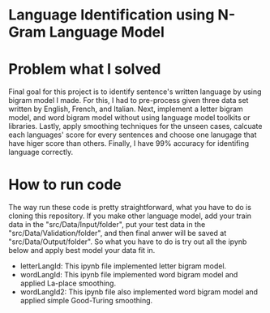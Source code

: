 # Language Identification using N-Gram Language Model

# Problem what I solved

Final goal for this project is to identify sentence's written language by using bigram model I made. For this, I had to pre-process given three data set written by English, French, and Italian. Next, implement a letter bigram model, and word bigram model without using language model toolkits or libraries. Lastly, apply smoothing techniques for the unseen cases, calcuate each languages' score for every sentences and choose one lanugage that have higer score than others. Finally, I have 99% accuracy for identifing language correctly.

# How to run code
The way run these code is pretty straightforward, what you have to do is cloning this repository. If you make other language model, add your train data in the "src/Data/Input/folder", put your test data in the "src/Data/Validation/folder", and then final anwer will be saved at "src/Data/Output/folder". So what you have to do is try out all the ipynb below and apply best model your data fit in.

- letterLangId: This ipynb file implemented letter bigram model.
- wordLangId: This ipynb file implemented word bigram model and applied La-place smoothing.
- wordLangId2: This ipynb file also implemented word bigram model and applied simple Good-Turing smoothing.
